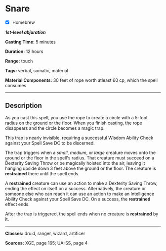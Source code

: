 # Snare

- [x] Homebrew

***1st-level abjuration***

**Casting Time:** 5 minutes

**Duration:** 12 hours

**Range:** touch

**Tags:** verbal, somatic, material

**Material Components:** 30 feet of rope worth atleast 60 cp, which the spell consumes

---

## Description
As you cast this spell, you use the rope to create a circle with a 5-foot radius on the ground or the floor.
When you finish casting, the rope disappears and the circle becomes a magic trap.

This trap is nearly invisible, requiring a successful Wisdom Ability Check against your Spell Save DC to be discerned.

The trap triggers when a *small*, *medium*, or *large* creature moves onto the ground or the floor in the spell's radius.
That creature must succeed on a Dexterity Saving Throw or be magically hoisted into the air, leaving it hanging upside down 3 feet above the ground or the floor.
The creature is **restrained** there until the spell ends.

A **restrained** creature can use an action to make a Dexterity Saving Throw, ending the effect on itself on a success.
Alternatively, the creature or someone else who can reach it can use an action to make an Intelligence Ability Check against your Spell Save DC.
On a success, the **restrained** effect ends.

After the trap is triggered, the spell ends when no creature is **restrained** by it.

---

**Classes:** druid, ranger, wizard, artificer

**Sources:** XGE, page 165; UA-SS, page 4

<!-- QA Pass Needed -->
